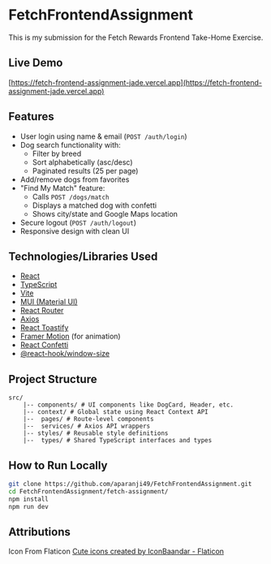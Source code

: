 # FetchFrontendAssignment
This is my submission for the Fetch Rewards Frontend Take-Home Exercise.

## Live Demo
[https://fetch-frontend-assignment-jade.vercel.app](https://fetch-frontend-assignment-jade.vercel.app)

## Features

- User login using name & email (`POST /auth/login`)
- Dog search functionality with:
  - Filter by breed
  - Sort alphabetically (asc/desc)
  - Paginated results (25 per page)
- Add/remove dogs from favorites
- "Find My Match" feature:
  - Calls `POST /dogs/match`
  - Displays a matched dog with confetti
  - Shows city/state and Google Maps location
- Secure logout (`POST /auth/logout`)
- Responsive design with clean UI


## Technologies/Libraries Used
- [React](https://react.dev/)
- [TypeScript](https://www.typescriptlang.org/)
- [Vite](https://vitejs.dev/)
- [MUI (Material UI)](https://mui.com/)
- [React Router](https://reactrouter.com/)
- [Axios](https://axios-http.com/)
- [React Toastify](https://fkhadra.github.io/react-toastify/)
- [Framer Motion](https://www.framer.com/motion/) (for animation)
- [React Confetti](https://www.npmjs.com/package/react-confetti)
- [@react-hook/window-size](https://www.npmjs.com/package/@react-hook/window-size)



## Project Structure
```
src/
    |-- components/ # UI components like DogCard, Header, etc.
    |-- context/ # Global state using React Context API
    |--  pages/ # Route-level components
    |--  services/ # Axios API wrappers
    |-- styles/ # Reusable style definitions
    |--  types/ # Shared TypeScript interfaces and types
```

## How to Run Locally
```bash
git clone https://github.com/aparanji49/FetchFrontendAssignment.git
cd FetchFrontendAssignment/fetch-assignment/
npm install
npm run dev
```
## Attributions

Icon From Flaticon
<a href="https://www.flaticon.com/free-icons/cute" title="cute icons">Cute icons created by IconBaandar - Flaticon</a>

